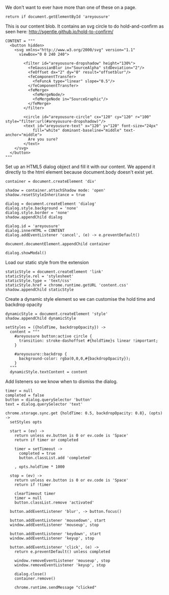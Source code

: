 We don't want to ever have more than one of these on a page.

    return if document.getElementById 'areyousure'

This is our content blob. It contains an svg circle to do hold-and-confirm as
seen here: http://sgentle.github.io/hold-to-confirm/

    CONTENT = """
      <button hidden>
        <svg xmlns="http://www.w3.org/2000/svg" version="1.1"
          viewBox="0 0 240 240">

            <filter id="areyousure-dropshadow" height="130%">
              <feGaussianBlur in="SourceAlpha" stdDeviation="2"/>
              <feOffset dx="2" dy="0" result="offsetblur"/>
              <feComponentTransfer>
                <feFuncA type="linear" slope="0.5"/>
              </feComponentTransfer>
              <feMerge>
                <feMergeNode/>
                <feMergeNode in="SourceGraphic"/>
              </feMerge>
            </filter>

            <circle id="areyousure-circle" cx="120" cy="120" r="100" style="filter:url(#areyousure-dropshadow)"/>
            <text id="areyousure-text" x="120" y="120" font-size="24px"
                fill="white" dominant-baseline="middle" text-anchor="middle">
              Are you sure?
            </text>
        </svg>
      </button>
    """

Set up an HTML5 dialog object and fill it with our content. We append it
directly to the html element because document.body doesn't exist yet.

    container = document.createElement 'div'

    shadow = container.attachShadow mode: 'open'
    shadow.resetStyleInheritance = true

    dialog = document.createElement 'dialog'
    dialog.style.background = 'none'
    dialog.style.border = 'none'
    shadow.appendChild dialog

    dialog.id = 'areyousure'
    dialog.innerHTML = CONTENT
    dialog.addEventListener 'cancel', (e) -> e.preventDefault()

    document.documentElement.appendChild container

    dialog.showModal()

Load our static style from the extension

    staticStyle = document.createElement 'link'
    staticStyle.rel = 'stylesheet'
    staticStyle.type = 'text/css'
    staticStyle.href = chrome.runtime.getURL 'content.css'
    shadow.appendChild staticStyle


Create a dynamic style element so we can customise the hold time and backdrop
opacity

    dynamicStyle = document.createElement 'style'
    shadow.appendChild dynamicStyle

    setStyles = ({holdTime, backdropOpacity}) ->
      content = """
        #areyousure button:active circle {
          transition: stroke-dashoffset #{holdTime}s linear !important;
        }

        #areyousure::backdrop {
          background-color: rgba(0,0,0,#{backdropOpacity});
        }
      """
      dynamicStyle.textContent = content

Add listeners so we know when to dismiss the dialog.

    timer = null
    completed = false
    button = dialog.querySelector 'button'
    text = dialog.querySelector 'text'

    chrome.storage.sync.get {holdTime: 0.5, backdropOpacity: 0.8}, (opts) ->
      setStyles opts

      start = (ev) ->
        return unless ev.button is 0 or ev.code is 'Space'
        return if timer or completed

        timer = setTimeout ->
          completed = true
          button.classList.add 'completed'

        , opts.holdTime * 1000

      stop = (ev) ->
        return unless ev.button is 0 or ev.code is 'Space'
        return if !timer

        clearTimeout timer
        timer = null
        button.classList.remove 'activated'

      button.addEventListener 'blur', -> button.focus()

      button.addEventListener 'mousedown', start
      window.addEventListener 'mouseup', stop

      button.addEventListener 'keydown', start
      window.addEventListener 'keyup', stop

      button.addEventListener 'click', (e) ->
        return e.preventDefault() unless completed

        window.removeEventListener 'mouseup', stop
        window.removeEventListener 'keyup', stop

        dialog.close()
        container.remove()

        chrome.runtime.sendMessage "clicked"
